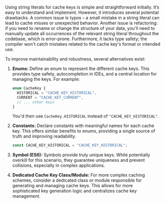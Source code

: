 Using string literals for cache keys is simple and straightforward initially. It’s easy to understand and implement. However, it introduces several potential drawbacks. A common issue is typos – a small mistake in a string literal can lead to cache misses or unexpected behavior. Another issue is refactoring: if you need to rename or change the structure of your data, you'll need to manually update all occurrences of the relevant string literal throughout the codebase, which is error-prone. Furthermore, it lacks type safety; the compiler won't catch mistakes related to the cache key's format or intended use.

To improve maintainability and robustness, several alternatives exist:

1.  **Enums:** Define an enum to represent the different cache keys.  This provides type safety, autocompletion in IDEs, and a central location for managing the keys.  For example:

    ```typescript
    enum CacheKey {
      HISTORICAL = "CACHE_KEY_HISTORICAL",
      CURRENT = "CACHE_KEY_CURRENT",
      // ... other keys
    }
    ```

    You'd then use `CacheKey.HISTORICAL` instead of `"CACHE_KEY_HISTORICAL"`.

2.  **Constants:** Declare constants with meaningful names for each cache key.  This offers similar benefits to enums, providing a single source of truth and improving readability.

    ```typescript
    const CACHE_KEY_HISTORICAL = "CACHE_KEY_HISTORICAL";
    ```

3.  **Symbol (ES6):**  Symbols provide truly unique keys. While potentially overkill for this scenario, they guarantee uniqueness and prevent collisions, especially in complex applications.

4.  **Dedicated Cache Key Class/Module:** For more complex caching schemes, consider a dedicated class or module responsible for generating and managing cache keys.  This allows for more sophisticated key generation logic and centralizes cache key management.